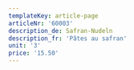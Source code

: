```yaml
---
templateKey: article-page
articleNr: '60003'
description_de: Safran-Nudeln
description_fr: 'Pâtes au safran'
unit: '3'
price: '15.50'
---
```


